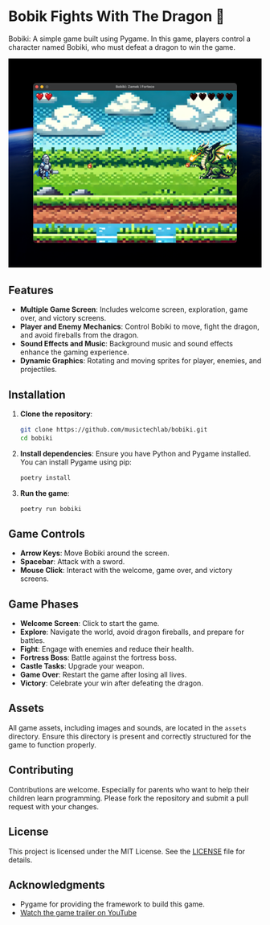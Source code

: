 # Bobik Fights With The Dragon 🐉
Bobiki: A simple game built using Pygame. In this game, players control a character named Bobiki, who must defeat a dragon to win the game.

![Game Screenshot](screenshot.png)

## Features

- **Multiple Game Screen**: Includes welcome screen, exploration, game over, and victory screens.
- **Player and Enemy Mechanics**: Control Bobiki to move, fight the dragon, and avoid fireballs from the dragon.
- **Sound Effects and Music**: Background music and sound effects enhance the gaming experience.
- **Dynamic Graphics**: Rotating and moving sprites for player, enemies, and projectiles.

## Installation

1. **Clone the repository**:
   ```bash
   git clone https://github.com/musictechlab/bobiki.git
   cd bobiki
   ```

2. **Install dependencies**:
   Ensure you have Python and Pygame installed. You can install Pygame using pip:
   ```bash
   poetry install 
   ```

3. **Run the game**:
   ```bash
   poetry run bobiki
   ```

## Game Controls

- **Arrow Keys**: Move Bobiki around the screen.
- **Spacebar**: Attack with a sword.
- **Mouse Click**: Interact with the welcome, game over, and victory screens.

## Game Phases

- **Welcome Screen**: Click to start the game.
- **Explore**: Navigate the world, avoid dragon fireballs, and prepare for battles.
- **Fight**: Engage with enemies and reduce their health.
- **Fortress Boss**: Battle against the fortress boss.
- **Castle Tasks**: Upgrade your weapon.
- **Game Over**: Restart the game after losing all lives.
- **Victory**: Celebrate your win after defeating the dragon.

## Assets

All game assets, including images and sounds, are located in the `assets` directory. Ensure this directory is present and correctly structured for the game to function properly.

## Contributing

Contributions are welcome. Especially for parents who want to help their children learn programming. Please fork the repository and submit a pull request with your changes.

## License

This project is licensed under the MIT License. See the [LICENSE](LICENSE) file for details.

## Acknowledgments

- Pygame for providing the framework to build this game.
- [Watch the game trailer on YouTube](https://www.youtube.com/watch?v=GOpmfKBN0RU)

